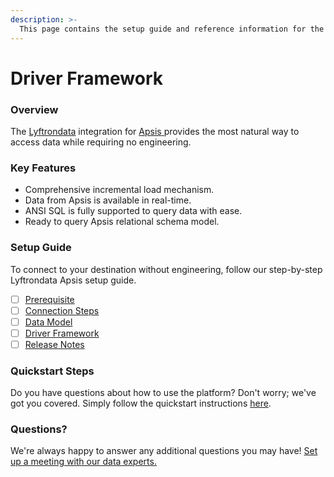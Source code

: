 ```yaml
---
description: >-
  This page contains the setup guide and reference information for the Apsis source connector.
---
```


# Driver Framework

### Overview

The [Lyftrondata](https://www.lyftrondata.com/) integration for [Apsis](https://www.lyftrondata.com/integration/apsis/)[ ](https://www.lyftrondata.com/integration/apsis/)provides the most natural way to access data while requiring no engineering.

### Key Features

* Comprehensive incremental load mechanism.
* Data from Apsis is available in real-time.&#x20;
* ANSI SQL is fully supported to query data with ease.
* Ready to query Apsis relational schema model.

### Setup Guide

To connect to your destination without engineering, follow our step-by-step Lyftrondata Apsis setup guide.

* [ ] [Prerequisite](../../marketing-analytics/apsis/prerequisite.md)
* [ ] [Connection Steps](../../marketing-analytics/apsis/connection-steps.md)
* [ ] [Data Model](../../marketing-analytics/apsis/data-model/)
* [ ] [Driver Framework](../../marketing-analytics/apsis/driver-framework/)
* [ ] [Release Notes](../../marketing-analytics/apsis/release-notes.md)

### Quickstart Steps

Do you have questions about how to use the platform? Don't worry; we've got you covered. Simply follow the quickstart instructions [here](../../../quickstart-steps.md).

### Questions? <a href="#questions" id="questions"></a>

We're always happy to answer any additional questions you may have! [Set up a meeting with our data experts.](https://www.lyftrondata.com/book-a-meeting/)


